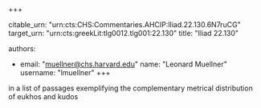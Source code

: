 +++


citable_urn: "urn:cts:CHS:Commentaries.AHCIP:Iliad.22.130.6N7ruCG"
target_urn: "urn:cts:greekLit:tlg0012.tlg001:22.130"
title: "Iliad 22.130"

authors:
- email: "muellner@chs.harvard.edu"
  name: "Leonard Muellner"
  username: "lmuellner"
+++

<p>in a list of passages exemplifying the complementary metrical distribution of eukhos and kudos</p>